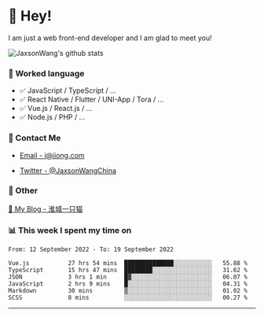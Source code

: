 # 👋 Hey!

I am just a web front-end developer and I am glad to meet you!

![JaxsonWang's github stats](https://github-readme-stats.vercel.app/api?username=JaxsonWang&&show_icons=true&&title_color=1abc9c&&icon_color=1abc9c)


### 📝 Worked language

- ✅ JavaScript / TypeScript / ...
- ✅ React Native / Flutter / UNI-App / Tora / ...
- ✅ Vue.js / React.js / ...
- ✅ Node.js / PHP / ...

### 📮 Contact Me

- [Email - i@iiong.com](mailto:i@iiong.com)

- [Twitter - @JaxsonWangChina](https://twitter.com/JaxsonWangChina)

### 🤪 Other

[📌 My Blog - 淮城一只猫](https://iiong.com)

### 📊 This week I spent my time on

<!--START_SECTION:waka-->

```text
From: 12 September 2022 - To: 19 September 2022

Vue.js           27 hrs 54 mins  ██████████████░░░░░░░░░░░   55.88 %
TypeScript       15 hrs 47 mins  ████████░░░░░░░░░░░░░░░░░   31.62 %
JSON             3 hrs 1 min     █▓░░░░░░░░░░░░░░░░░░░░░░░   06.07 %
JavaScript       2 hrs 9 mins    █░░░░░░░░░░░░░░░░░░░░░░░░   04.31 %
Markdown         30 mins         ▒░░░░░░░░░░░░░░░░░░░░░░░░   01.02 %
SCSS             8 mins          ░░░░░░░░░░░░░░░░░░░░░░░░░   00.27 %
```

<!--END_SECTION:waka-->

---
